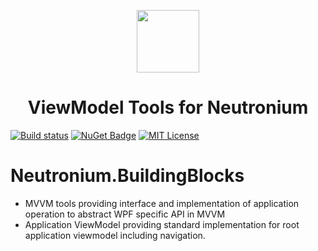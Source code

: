 

<p align="center"><img <p align="center"><img width="100"src="https://raw.githubusercontent.com/NeutroniumCore/Neutronium/master/Deploy/logo.png"></p>
<h1 align="center">ViewModel Tools for Neutronium</h1>

[![Build status](https://img.shields.io/appveyor/ci/David-Desmaisons/neutronium-buildingblocks.svg)](https://ci.appveyor.com/project/David-Desmaisons/neutronium-buildingblocks)
[![NuGet Badge](https://buildstats.info/nuget/Neutronium.BuildingBlocks.Standard)](https://www.nuget.org/packages/Neutronium.BuildingBlocks.Standard/)
[![MIT License](https://img.shields.io/github/license/NeutroniumCore/ViewModel.Tools.svg)](https://github.com/NeutroniumCore/ViewModel.Tools/blob/master/LICENSE)

# Neutronium.BuildingBlocks

- MVVM tools providing interface and implementation of application operation to abstract WPF specific API in MVVM
- Application ViewModel providing standard implementation for root application viewmodel including navigation.



